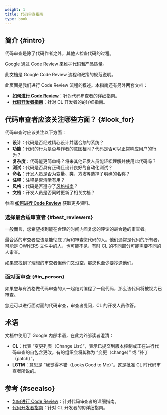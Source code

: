 ```yaml
---
weight: 1
title: 代码审查指南
type: book
---
```


## 简介 {#intro}

代码审查是除了代码作者之外，其他人检查代码的过程。

Google 通过 Code Review 来维护代码和产品质量。

此文档是 Google Code Review 流程和政策的规范说明。

此页面是我们进行 Code Review 流程的概述。本指南还有另外两套文档：

- **[如何进行 Code Review](reviewer/)**：针对代码审查者的详细指南。
- **[代码开发者指南](developer/)**：针对 CL 开发者的的详细指南。

## 代码审查者应该关注哪些方面？ {#look_for}

代码审查时应该关注以下方面：

- **设计**：代码是否经过精心设计并适合您的系统？
- **功能**：代码的行为是否与作者的意图相同？代码是否可以正常响应用户的行为？
- **复杂度**：代码能更简单吗？将来其他开发人员能轻松理解并使用此代码吗？
- **测试**：代码是否具有正确且设计良好的自动化测试？
- **命名**：开发人员是否为变量、类、方法等选择了明确的名称？
- **注释**：注释是否清晰有用？
- **风格**：代码是否遵守了[风格指南](http://google.github.io/styleguide/)？
- **文档**：开发人员是否同时更新了相关文档？

参阅 **[如何进行 Code Review](reviewer/)** 获取更多资料。

### 选择最合适审查者 {#best_reviewers}

一般而言，您希望找到能在合理的时间内回复您的评论的最合适的审查者。

最合适的审查者应该是能彻底了解和审查您代码的人。他们通常是代码的所有者，可能是  OWNERS 文件中的人，也可能不是。有时 CL 的不同部分可能需要不同的人审查。

如果您找到了理想的审查者但他们又没空，那您也至少要抄送他们。

### 面对面审查 {#in_person}

如果您与有资格做代码审查的人一起结对编程了一段代码，那么该代码将被视为已审查。

您还可以进行面对面的代码审查，审查者提问，CL 的开发人员作答。

## 术语

文档中使用了 Google 内部术语，在此为外部读者澄清：

- **CL**：代表 “变更列表（Change List）”，表示已提交到版本控制或正在进行代码审查的自包含更改。有的组织会将其称为 “变更（change）” 或 “补丁（patch）”。
- **LGTM**：意思是 “我觉得不错（Looks Good to Me）”。这是批准 CL 时代码审查者所说的。

## 参考 {#seealso}

- [如何进行 Code Review](reviewer/)：针对代码审查者的详细指南。
- [代码开发者指南](developer/)：针对 CL 开发者的的详细指南。

